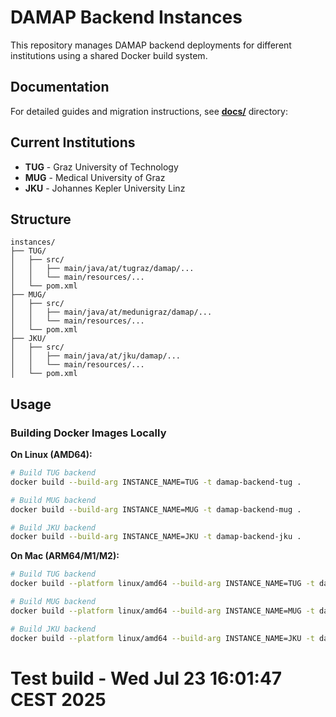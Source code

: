 # DAMAP Backend Instances

This repository manages DAMAP backend deployments for different institutions using a shared Docker build system.

## Documentation

For detailed guides and migration instructions, see [**docs/**](docs/) directory:

## Current Institutions

- **TUG** - Graz University of Technology
- **MUG** - Medical University of Graz
- **JKU** - Johannes Kepler University Linz

## Structure

```
instances/
├── TUG/
│   ├── src/                    
│   │   ├── main/java/at/tugraz/damap/...
│   │   └── main/resources/...
│   └── pom.xml                 
├── MUG/
│   ├── src/                    
│   │   ├── main/java/at/medunigraz/damap/...
│   │   └── main/resources/...
│   └── pom.xml                
├── JKU/
│   ├── src/                   
│   │   ├── main/java/at/jku/damap/...
│   │   └── main/resources/...
│   └── pom.xml                 
```

## Usage

### Building Docker Images Locally

**On Linux (AMD64):**
```bash
# Build TUG backend  
docker build --build-arg INSTANCE_NAME=TUG -t damap-backend-tug .

# Build MUG backend
docker build --build-arg INSTANCE_NAME=MUG -t damap-backend-mug .

# Build JKU backend
docker build --build-arg INSTANCE_NAME=JKU -t damap-backend-jku .
```

**On Mac (ARM64/M1/M2):**
```bash
# Build TUG backend  
docker build --platform linux/amd64 --build-arg INSTANCE_NAME=TUG -t damap-backend-tug .

# Build MUG backend
docker build --platform linux/amd64 --build-arg INSTANCE_NAME=MUG -t damap-backend-mug .

# Build JKU backend
docker build --platform linux/amd64 --build-arg INSTANCE_NAME=JKU -t damap-backend-jku .
```

# Test build - Wed Jul 23 16:01:47 CEST 2025
